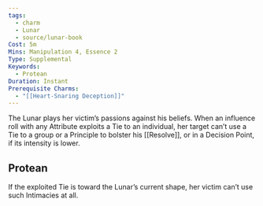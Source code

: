 ```yaml
---
tags:
  - charm
  - Lunar
  - source/lunar-book
Cost: 5m
Mins: Manipulation 4, Essence 2
Type: Supplemental
Keywords:
  - Protean
Duration: Instant
Prerequisite Charms:
  - "[[Heart-Snaring Deception]]"
---
```

The Lunar plays her victim’s passions against his beliefs. When an influence roll with any Attribute exploits a Tie to an individual, her target can’t use a Tie to a group or a Principle to bolster his [[Resolve]], or in a Decision Point, if its intensity is lower. 
## Protean 

If the exploited Tie is toward the Lunar’s current shape, her victim can’t use such Intimacies at all.